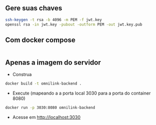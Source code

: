## Gere suas chaves

```bash
ssh-keygen -t rsa -b 4096 -m PEM -f jwt.key
openssl rsa -in jwt.key -pubout -outform PEM -out jwt.key.pub
```

## Com docker compose

```bash

```

## Apenas a imagem do servidor

- Construa

```bash
docker build -t omnilink-backend .
```

- Execute (mapeando a a porta local 3030 para a porta do container 8080)

```bash
docker run -p 3030:8080 omnilink-backend
```

- Acesse em [http://localhost:3030](http://localhost:3030)
